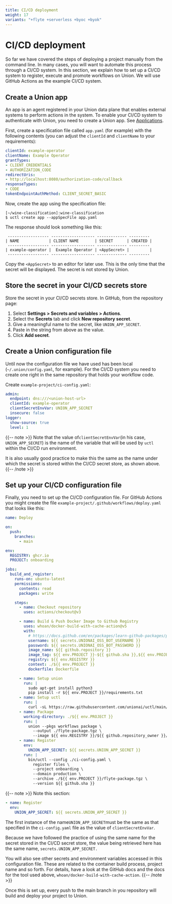 ```yaml
---
title: CI/CD deployment
weight: 17
variants: "+flyte +serverless +byoc +byok"
---
```


# CI/CD deployment

So far we have covered the steps of deploying a project manually from the command line.
In many cases, you will want to automate this process through a CI/CD system.
In this section, we explain how to set up a CI/CD system to register, execute and promote workflows on Union.
We will use GitHub Actions as the example CI/CD system.

## Create a Union app

An app is an agent registered in your Union data plane that enables external systems to perform actions in the system.
To enable your CI/CD system to authenticate with Union, you need to create a Union app.
See [Applications](../administration/applications.md).

First, create a specification file called `app.yaml` (for example) with the following contents (you can adjust the `clientId` and `clientName` to your requirements):

```yaml
clientId: example-operator
clientName: Example Operator
grantTypes:
- CLIENT_CREDENTIALS
- AUTHORIZATION_CODE
redirectUris:
- http://localhost:8080/authorization-code/callback
responseTypes:
- CODE
tokenEndpointAuthMethod: CLIENT_SECRET_BASIC
```

Now, create the app using the specification file:

```shell
[~/wine-classification]:wine-classification
$ uctl create app --appSpecFile app.yaml
```

The response should look something like this:

```shell
 ------------------ ------------------- ------------- ---------
| NAME             | CLIENT NAME       | SECRET      | CREATED |
 ------------------ ------------------- ------------- ---------
| example-operator |  Example Operator | <AppSecret> |         |
 ------------------ ------------------- ------------- ---------
```

Copy the `<AppSecret>` to an editor for later use.
This is the only time that the secret will be displayed.
The secret is not stored by Union.

## Store the secret in your CI/CD secrets store

Store the secret in your CI/CD secrets store.
In GitHub, from the repository page:

1. Select **Settings > Secrets and variables > Actions**.
2. Select the **Secrets** tab and click **New repository secret**.
3. Give a meaningful name to the secret, like `UNION_APP_SECRET`.
4. Paste in the string from above as the value.
5. Click **Add secret**.

## Create a Union configuration file

Until now the configuration file we have used has been local (`~/.union/config.yaml`, for example).
For the CI/CD system you need to create one right in the same repository that holds your workflow code.

Create `example-project/ci-config.yaml`:

```yaml
admin:
  endpoint: dns:///<union-host-url>
  clientId: example-operator
  clientSecretEnvVar: UNION_APP_SECRET
  insecure: false
logger:
  show-source: true
  level: 1
```

{{-- note >}}
Note that the value of`clientSecretEnvVar`(in his case, `UNION_APP_SECRET`) is the name of the variable that will be used by `uctl` within the CI/CD run environment.

It is also usually good practice to make this the same as the name under which the secret is stored within the CI/CD secret store, as shown above.
{{-- /note >}}

## Set up your CI/CD configuration file

Finally, you need to set up the CI/CD configuration file. For GitHub Actions you might create the file `example-project/.github/workflows/deploy.yaml` that looks like this:

```yaml
name: Deploy

on:
  push:
    branches:
      - main

env:
  REGISTRY: ghcr.io
  PROJECT: onboarding

jobs:
  build_and_register:
    runs-on: ubuntu-latest
    permissions:
      contents: read
      packages: write

    steps:
      - name: Checkout repository
        uses: actions/checkout@v3

      - name: Build & Push Docker Image to Github Registry
        uses: whoan/docker-build-with-cache-action@v5
        with:
          # https://docs.github.com/en/packages/learn-github-packages/publishing-a-package
          username: ${{ secrets.UNIONAI_OSS_BOT_USERNAME }}
          password: ${{ secrets.UNIONAI_OSS_BOT_PASSWORD }}
          image_name: ${{ github.repository }}
          image_tag: ${{ env.PROJECT }}-${{ github.sha }},${{ env.PROJECT }}-latest
          registry: ${{ env.REGISTRY }}
          context: ./${{ env.PROJECT }}
          dockerfile: Dockerfile

      - name: Setup union
        run: |
          sudo apt-get install python3
          pip install -r ${{ env.PROJECT }}/requirements.txt
      - name: Setup uctl
        run: |
          curl -sL https://raw.githubusercontent.com/unionai/uctl/main/install.sh | bash
      - name: Package
        working-directory: ./${{ env.PROJECT }}
        run: |
          union --pkgs workflows package \
            --output ./flyte-package.tgz \
            --image ${{ env.REGISTRY }}/${{ github.repository_owner }}/${{ github.repository }}:${{ env.PROJECT }}-latest
      - name: Register
        env:
          UNION_APP_SECRET: ${{ secrets.UNION_APP_SECRET }}
        run: |
          bin/uctl --config ./ci-config.yaml \
            register files \
            --project onboarding \
            --domain production \
            --archive ./${{ env.PROJECT }}/flyte-package.tgz \
            --version ${{ github.sha }}
```

{{-- note >}}
Note this section:

```yaml
- name: Register
  env:
    UNION_APP_SECRET: ${{ secrets.UNION_APP_SECRET }}
```

The first instance of the name`UNION_APP_SECRET`must be the same as that specified in the `ci-config.yaml` file as the value of `clientSecretEnvVar`.

Because we have followed the practice of using the same name for the secret stored in the CI/CD secret store, the value being retrieved here has the same name, `secrets.UNION_APP_SECRET.`

You will also see other secrets and environment variables accessed in this configuration file.
These are related to the container build process, project name and so forth.
For details, have a look at the GitHub docs and the docs for the tool used above, `whoan/docker-build-with-cache-action`.
{{-- /note >}}

Once this is set up, every push to the main branch in you repository will build and deploy your project to Union.
